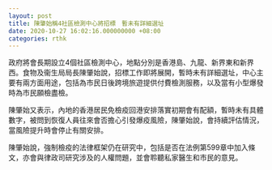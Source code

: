 ```yaml
---
layout: post
title: 陳肇始稱4社區檢測中心將招標　暫未有詳細選址
date: 2020-10-27 16:02:16.000000000 +08:00
categories: rthk
---
```


政府將會長期設立4個社區檢測中心，地點分別是香港島、九龍、新界東和新界西。食物及衞生局局長陳肇始說，招標工作即將展開，暫時未有詳細選址，中心主要有兩方面用途，包括為市民日後跨境旅遊提供付費檢測服務，以及當有小型爆發時為市民願檢盡檢。

陳肇始又表示，內地的香港居民免檢疫回港安排落實初期會有配額，暫時未有具體數字，被問到恢復人員往來會否擔心引發爆疫風險，陳肇始說，會持續評估情況，當風險提升時會停止有關安排。

陳肇始說，強制檢疫的法律框架仍在研究中，包括是否在法例第599章中加入條文，亦會與律政司研究涉及的人權問題，並會聆聽私家醫生和市民的意見。
